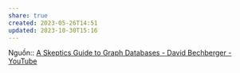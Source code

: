 ```yaml
---
share: true
created: 2023-05-26T14:51
updated: 2023-10-30T15:16
---
```


Nguồn:: [A Skeptics Guide to Graph Databases - David Bechberger - YouTube](https://youtu.be/yOYodfN84N4?t=2095)
